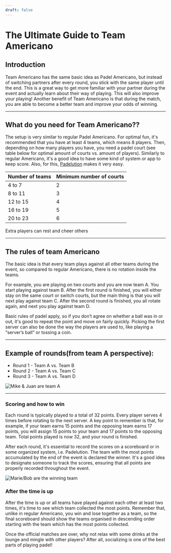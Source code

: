 ```yaml
---
draft: false
---
```


# The Ultimate Guide to Team Americano

## Introduction
Team Americano has the same basic idea as Padel Americano, but instead of switching partners after every round, you stick with the same player until the end. This is a great way to get more familiar with your partner during the event and actually learn about their way of playing. This will also improve your playing! Another benefit of Team Americano is that during the match, you are able to become a better team and improve your odds of winning.

---

## What do you need for Team Americano??
The setup is very similar to regular Padel Americano. For optimal fun, it's recommended that you have at least 4 teams, which means 8 players. Then, depending on how many players you have, you need a padel court (see table below for optimal amount of courts vs. amount of players).  Similarly to regular Americano, it's a good idea to have some kind of system or app to keep score. Also, for this, [Padelution](https://www.padelution.com/americano) makes it very easy.

| Number of teams | Minimum number of courts |
|-----------------|--------------------------|
|      4 to 7     |             2            |
|     8 to 11     |             3            |
|     12 to 15    |             4            |
|     16 to 19    |             5            |
|     20 to 23    |             6            |

Extra players can rest and cheer others

---

## The rules of team Americano
The basic idea is that every team plays against all other teams during the event, so compared to regular Americano, there is no rotation inside the teams. 

For example, you are playing on two courts and you are now team A. You start playing against team B. After the first round is finished, you will either stay on the same court or switch courts, but the main thing is that you will next play against team C. After the second round is finished, you all rotate again, and next you play against team D. 

Basic rules of padel apply, so if you don’t agree on whether a ball was in or out, it's good to repeat the point and move on fairly quickly. Picking the first server can also be done the way the players are used to, like playing a “server’s ball” or tossing a coin.

---

## Example of rounds(from team A perspective):
- Round 1 - Team A vs. Team B
- Round 2  - Team A vs. Team C
- Round 3 - Team A vs. Team D

![Mike & Juan are team A](/images/team-americano.png "Mike & Juan are team A")

---

### Scoring and how to win
Each round is typically played to a total of 32 points. Every player serves 4 times before rotating to the next server. A key point to remember is that, for example, if your team earns 15 points and the opposing team earns 17 points, you will assign 15 points to your team and 17 points to the opposing team. Total points played is now 32, and your round is finished.

After each round, it's essential to record the scores on a scoreboard or in some organized system, i.e. Padelution. The team with the most points accumulated by the end of the event is declared the winner. It's a good idea to designate someone to track the scores, ensuring that all points are properly recorded throughout the event.

![Marie/Bob are the winning team](/images/team-americano-scores.png "Marie/Bob are the winning team")

### After the time is up
After the time is up or all teams have played against each other at least two times, it's time to see which team collected the most points. Remember that, unlike in regular Americano, you win and lose together as a team, so the final scoreboard should show the teams organised in descending order starting with the team which has the most points collected.

Once the official matches are over, why not relax with some drinks at the lounge and mingle with other players? After all, socializing is one of the best parts of playing padel!